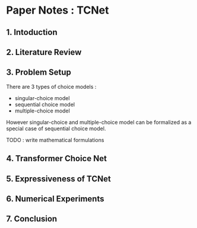 # Paper Notes : TCNet

## 1. Intoduction

## 2. Literature Review

## 3. Problem Setup

There are 3 types of choice models :
- singular-choice model
- sequential choice model
- multiple-choice model

However singular-choice and multiple-choice model can be formalized as a special case of sequential choice model.

TODO : write mathematical formulations

## 4. Transformer Choice Net

## 5. Expressiveness of TCNet

## 6. Numerical Experiments

## 7. Conclusion